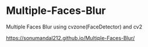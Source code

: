 # Multiple-Faces-Blur
Multiple Faces Blur using cvzone(FaceDetector) and cv2


https://sonumandal212.github.io/Multiple-Faces-Blur/
